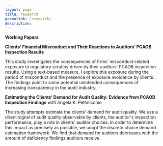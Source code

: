 ```yaml
---
layout: page
title: research
permalink: /research/
description: 
---
```

<strong>Working Papers</strong>

**Clients’ Financial Misconduct and Their Reactions to Auditors’ PCAOB Inspection Results**

This study investigates the consequences of firms’ misconduct-related exposure to regulatory scrutiny driven by their auditors’ PCAOB inspection results. Using a text-based measure, I explore this exposure during the period of misconduct and the presence of exposure avoidance by clients. The findings point to some potential unintended consequences of increasing transparency in the audit industry.


**Estimating the Clients’ Demand for Audit Quality: Evidence from PCAOB Inspection Findings** *with* Angela K. Pettinicchio

The study attempts estimate the clients' demand for audit quality. We use a direct signal of audit quality observable by clients, the auditor's inspection performance, play a role in clients' auditor choices. In order to determine this impact as precisely as possible, we adopt the discrete choice demand estimation framework. We find that demand for auditors decreases with the amount of deficiency findings auditors receive.

